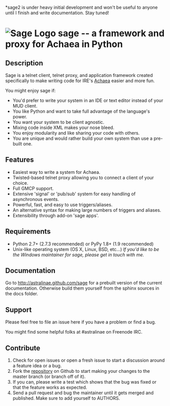 *sage2 is under heavy initial development and won't be useful to anyone until I finish and write documentation. Stay tuned!

![Sage Logo](https://raw.github.com/astralinae/sage/master/docs/source/_static/logo-full.png)
sage -- a framework and proxy for Achaea in Python
==================================================

## Description

Sage is a telnet client, telnet proxy, and application framework created specifically to make writing code for IRE's [Achaea](http://achaea.com) easier and more fun.

You might enjoy sage if:

* You'd prefer to write your system in an IDE or text editor instead of your MUD client.
* You like Python and want to take full advantage of the language's power.
* You want your system to be client agnostic.
* Mixing code inside XML makes your nose bleed.
* You enjoy modularity and like sharing your code with others.
* You are unique and would rather build your own system than use a pre-built one.

## Features

* Easiest way to write a system for Achaea.
* Twisted-based telnet proxy allowing you to connect a client of your choice.
* Full GMCP support.
* Extensive 'signal' or 'pub/sub' system for easy handling of asynchronous events. 
* Powerful, fast, and easy to use triggers/aliases.
* An alternative syntax for making large numbers of triggers and aliases.
* Extensibility through add-on 'sage apps'.

## Requirements
- Python 2.7+ (2.7.3 recommended) or PyPy 1.8+ (1.9 recommended)
- Unix-like operating system (OS X, Linux, BSD, etc...)
_If you'd like to be the Windows maintainer for sage, please get in touch with me._

## Documentation
Go to http://astralinae.github.com/sage for a prebuilt version of the current documentation. Otherwise build them yourself from the sphinx sources in the docs folder.

## Support
Please feel free to file an issue here if you have a problem or find a bug.

You might find some helpful folks at \#astralinae on Freenode IRC.

## Contribute
1. Check for open issues or open a fresh issue to start a discussion around a feature idea or a bug.
2. Fork the [repository](http://github.com/astralinae/sage) on Github to start making your changes to the master branch (or branch off of it).
3. If you can, please write a test which shows that the bug was fixed or that the feature works as expected.
4. Send a pull request and bug the maintainer until it gets merged and published. Make sure to add yourself to AUTHORS.
